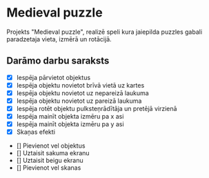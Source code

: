 # Medieval puzzle
Projekts "Medieval puzzle", realizē speli kura jaiepilda puzzles gabali paradzetaja vieta, izmērā un rotācijā.

## Darāmo darbu saraksts
- [x] Iespēja pārvietot objektus
- [x] Iespēja objektu novietot brīvā vietā uz kartes
- [x] Iespēja objektu novietot uz nepareizā laukuma
- [x] Iespēja objektu novietot uz pareizā laukuma
- [x] Iespēja rotēt objektu pulksteņrādītāja un pretējā virzienā
- [x] Iespēja mainīt objekta izmēru pa x asi
- [x] Iespēja mainīt objekta izmēru pa y asi
- [x] Skaņas efekti
- [] Pievienot vel objektus
- [] Uztaisit sakuma ekranu
- [] Uztaisit beigu ekranu
- [] Pievienot vel skanas
